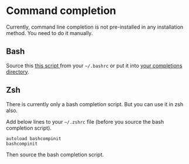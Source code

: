 # Command completion 

Currently, command line completion is not pre-installed in any installation method.
You need to do it manually.

## Bash

Source this [this script ](../scripts/_switch.bash) from your `~/.bashrc`
or put it into [your completions directory](https://serverfault.com/questions/506612/standard-place-for-user-defined-bash-completion-d-scripts).

## Zsh

There is currently only a bash completion script.
But you can use it in zsh also.

Add below lines to your `~/.zshrc` file (before you source the bash completion script).

```
autoload bashcompinit
bashcompinit
```

Then source the bash completion script.